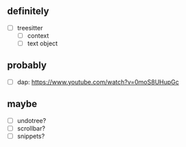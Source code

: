 ## definitely

- [ ] treesitter
  - [ ] context
  - [ ] text object

## probably

- [ ] dap: https://www.youtube.com/watch?v=0moS8UHupGc

## maybe

- [ ] undotree?
- [ ] scrollbar?
- [ ] snippets?
